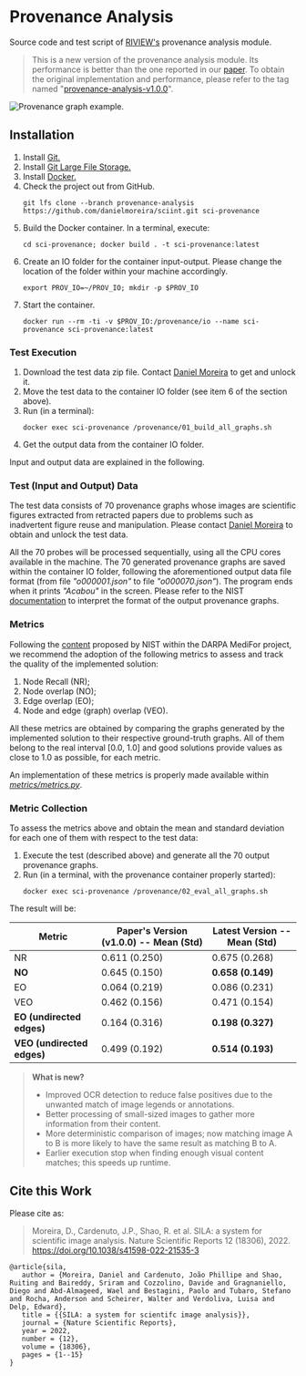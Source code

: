 # Provenance Analysis

Source code and test script of [RIVIEW's](https://github.com/danielmoreira/sciint/tree/master) provenance analysis
module.

> This is a new version of the provenance analysis module.
> Its performance is better than the one reported in our
> [paper](https://www.nature.com/articles/s41598-022-21535-3).
> To obtain the original implementation and performance, please refer to the tag named
> "[provenance-analysis-v1.0.0](https://github.com/danielmoreira/sciint/releases/tag/provenance-analysis-v1.0.0)".

![Provenance graph example.](prov-graph-example.png)

## Installation

1. Install [Git.](https://github.com/git-guides/install-git)
2. Install [Git Large File Storage.](https://git-lfs.github.com/)
3. Install [Docker.](https://docs.docker.com/get-docker/)
4. Check the project out from GitHub.
    ```
    git lfs clone --branch provenance-analysis https://github.com/danielmoreira/sciint.git sci-provenance
    ```
5. Build the Docker container. In a terminal, execute:
    ```
    cd sci-provenance; docker build . -t sci-provenance:latest
    ```
6. Create an IO folder for the container input-output. Please change the location of the folder within your machine
   accordingly.
    ```
    export PROV_IO=~/PROV_IO; mkdir -p $PROV_IO
    ```
7. Start the container.
    ```
    docker run --rm -ti -v $PROV_IO:/provenance/io --name sci-provenance sci-provenance:latest
    ```

### Test Execution

1. Download the test data zip file.
   Contact [Daniel Moreira](dmoreira1@luc.edu) to get and unlock it.
2. Move the test data to the container IO folder (see item 6 of the section above).
3. Run (in a terminal):
   ```
   docker exec sci-provenance /provenance/01_build_all_graphs.sh
   ```
4. Get the output data from the container IO folder.

Input and output data are explained in the following.

### Test (Input and Output) Data

The test data consists of 70 provenance graphs whose images are scientific figures extracted from retracted papers due
to problems such as inadvertent figure reuse and manipulation. Please contact [Daniel Moreira](dmoreira1@luc.edu)
to obtain and unlock the test data.

All the 70 probes will be processed sequentially, using all the CPU cores available in the machine. The 70 generated
provenance graphs are saved within the container IO folder, following the aforementioned output data file format (from
file *"o000001.json"* to file *"o000070.json"*). The program ends when it prints *"Acabou"* in the screen. Please refer
to the NIST [documentation](https://www.nist.gov/system/files/documents/2019/03/12/mfc2019evaluationplan.pdf) to
interpret the format of the output provenance graphs.

### Metrics

Following the [content](https://www.nist.gov/system/files/documents/2019/03/12/mfc2019evaluationplan.pdf)
proposed by NIST within the DARPA MediFor project, we recommend the adoption of the following metrics to assess and
track the quality of the implemented solution:

1. Node Recall (NR);
2. Node overlap (NO);
3. Edge overlap (EO);
4. Node and edge (graph) overlap (VEO).

All these metrics are obtained by comparing the graphs generated by the implemented solution to their respective
ground-truth graphs. All of them belong to the real interval [0.0, 1.0] and good solutions provide values as close to
1.0
as possible, for each metric.

An implementation of these metrics is properly made available within [*metrics/metrics.py*](metrics/metrics.py).

### Metric Collection

To assess the metrics above and obtain the mean and standard deviation for each one of them with respect to the test
data:

1. Execute the test (described above) and generate all the 70 output provenance graphs.
2. Run (in a terminal, with the provenance container properly started):
   ```
   docker exec sci-provenance /provenance/02_eval_all_graphs.sh
   ```

The result will be:

Metric                     | Paper's Version (v1.0.0) -- Mean (Std) | Latest Version -- Mean (Std)                
---------------------------|----------------------------------------|-----------------------------
NR                         | 0.611 (0.250)                          | 0.675 (0.268)
**NO**                     | 0.645 (0.150)                          | **0.658 (0.149)**
EO                         | 0.064 (0.219)                          | 0.086 (0.231)
VEO                        | 0.462 (0.156)                          | 0.471 (0.154)
**EO (undirected edges)**  | 0.164 (0.316)                          | **0.198 (0.327)**
**VEO (undirected edges)** | 0.499 (0.192)                          | **0.514 (0.193)**

> **What is new?**
> * Improved OCR detection to reduce false positives due to the unwanted match of image legends or annotations.
> * Better processing of small-sized images to gather more information from their content.
> * More deterministic comparison of images; now matching image A to B is more likely to have the same result as
    matching B to A.
> * Earlier execution stop when finding enough visual content matches; this speeds up runtime.

## Cite this Work

Please cite as:
> Moreira, D., Cardenuto, J.P., Shao, R. et al. SILA: a system for scientific image analysis. Nature Scientific Reports
> 12 (18306), 2022.
> https://doi.org/10.1038/s41598-022-21535-3

```
@article{sila,
   author = {Moreira, Daniel and Cardenuto, João Phillipe and Shao, Ruiting and Baireddy, Sriram and Cozzolino, Davide and Gragnaniello, Diego and Abd‑Almageed, Wael and Bestagini, Paolo and Tubaro, Stefano and Rocha, Anderson and Scheirer, Walter and Verdoliva, Luisa and Delp, Edward},
   title = {{SILA: a system for scientifc image analysis}},
   journal = {Nature Scientific Reports},
   year = 2022,
   number = {12},
   volume = {18306},
   pages = {1--15}
}
```
